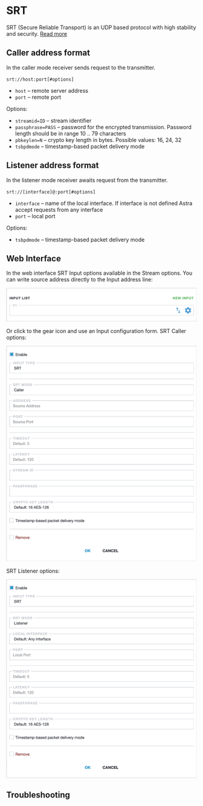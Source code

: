 # SRT

SRT (Secure Reliable Transport) is an UDP based protocol with high stability and security.
[Read more](/en/book/#/delivery/srt)

## Caller address format

In the caller mode receiver sends request to the transmitter.

```
srt://host:port[#options]
```

- `host` – remote server address
- `port` – remote port

Options:

- `streamid=ID` – stream identifier
- `passphrase=PASS` – password for the encrypted transmission. Password length should be in range 10 .. 79 characters
- `pbkeylen=N` – crypto key length in bytes. Possible values: 16, 24, 32
- `tsbpdmode` – timestamp-based packet delivery mode

## Listener address format

In the listener mode receiver awaits request from the transmitter.

```
srt://[interface]@:port[#options]
```

- `interface` – name of the local interface. If interface is not defined Astra accept requests from any interface
- `port` – local port

Options:

- `tsbpdmode` – timestamp-based packet delivery mode

## Web Interface

In the web interface SRT Input options available in the Stream options. You can write source address directly to the Input address line:

![Input address](input-list-696w.png ':size=696')

Or click to the gear icon and use an Input configuration form. SRT Caller options:

![SRT Caller Input options](srt-caller-696w.png ':size=696')

SRT Listener options:

![SRT Listener Input options](srt-listener-696w.png ':size=696')

## Troubleshooting
